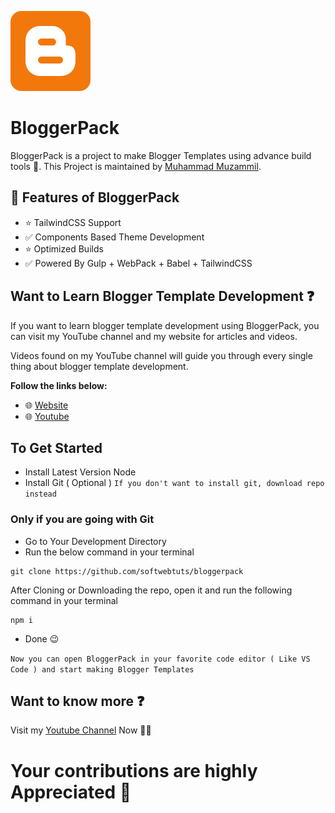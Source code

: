 ![BloggerPack](/bloggerpack.png "BloggerPack")

# BloggerPack

BloggerPack is a project to make Blogger Templates using advance build tools 🌟.
This Project is maintained by [Muhammad Muzammil](https://softwebtuts.com).

## 🚀 Features of BloggerPack

-   ⭐ TailwindCSS Support
-   ✅ Components Based Theme Development
-   ⭐ Optimized Builds
-   ✅ Powered By Gulp + WebPack + Babel + TailwindCSS

## Want to Learn Blogger Template Development ❓

If you want to learn blogger template development using BloggerPack, you can visit my YouTube channel and my website for articles and videos.

Videos found on my YouTube channel will guide you through every single thing about blogger template development.

**Follow the links below:**

-   🌐 [Website](https://softwebtuts.com)
-   🌐 [Youtube](https://youtube.com/softwebtuts)

## To Get Started

-   Install Latest Version Node
-   Install Git ( Optional ) `If you don't want to install git, download repo instead`

### Only if you are going with Git

-   Go to Your Development Directory
-   Run the below command in your terminal

```
git clone https://github.com/softwebtuts/bloggerpack
```

After Cloning or Downloading the repo, open it and run the following command in your terminal

```
npm i
```

-   Done 😉

`Now you can open BloggerPack in your favorite code editor ( Like VS Code ) and start making Blogger Templates`

## Want to know more ❓

Visit my [Youtube Channel](https://youtube.com/softwebtuts) Now 🌟🌱

# Your contributions are highly Appreciated 🚀
